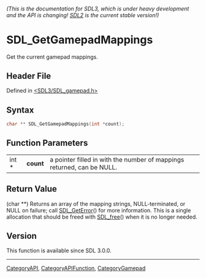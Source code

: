 ###### (This is the documentation for SDL3, which is under heavy development and the API is changing! [SDL2](https://wiki.libsdl.org/SDL2/) is the current stable version!)
# SDL_GetGamepadMappings

Get the current gamepad mappings.

## Header File

Defined in [<SDL3/SDL_gamepad.h>](https://github.com/libsdl-org/SDL/blob/main/include/SDL3/SDL_gamepad.h)

## Syntax

```c
char ** SDL_GetGamepadMappings(int *count);
```

## Function Parameters

|       |           |                                                                        |
| ----- | --------- | ---------------------------------------------------------------------- |
| int * | **count** | a pointer filled in with the number of mappings returned, can be NULL. |

## Return Value

(char **) Returns an array of the mapping strings, NULL-terminated, or NULL
on failure; call [SDL_GetError](SDL_GetError)() for more information. This
is a single allocation that should be freed with [SDL_free](SDL_free)()
when it is no longer needed.

## Version

This function is available since SDL 3.0.0.

----
[CategoryAPI](CategoryAPI), [CategoryAPIFunction](CategoryAPIFunction), [CategoryGamepad](CategoryGamepad)

